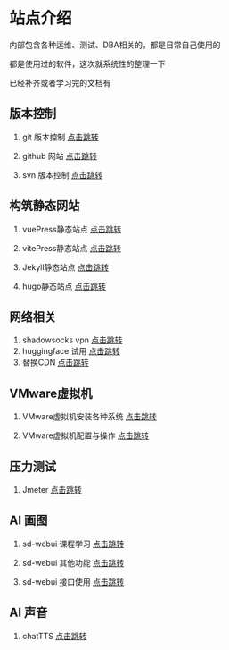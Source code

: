 # 站点介绍

内部包含各种运维、测试、DBA相关的，都是日常自己使用的

都是使用过的软件，这次就系统性的整理一下


已经补齐或者学习完的文档有

## 版本控制

1. git 版本控制  [点击跳转](/markdown/other/version/git/01.html)

2. github 网站  [点击跳转](/markdown/other/version/github/01.html) 

3. svn 版本控制  [点击跳转](/markdown/other/version/svn/01.html) 

## 构筑静态网站

1. vuePress静态站点  [点击跳转](markdown/other/document/vuePress/01.html)

2. vitePress静态站点  [点击跳转](markdown/other/document/vitepress/01.html)

3. Jekyll静态站点  [点击跳转](markdown/other/document/Jekyll/01.html)

4. hugo静态站点  [点击跳转](markdown/other/document/hugo/01.html)

## 网络相关

1. shadowsocks vpn [点击跳转](/markdown/other/network/shadowsocks/01.html)
2. huggingface 试用 [点击跳转](/markdown/other/network/huggingface/02.html)
3. 替换CDN [点击跳转](/markdown/other/network/cdn/01.html)

## VMware虚拟机

1. VMware虚拟机安装各种系统  [点击跳转](markdown/simulate/vmware/system/01.html)

2. VMware虚拟机配置与操作   [点击跳转](markdown/simulate/vmware/tool/01.html)


## 压力测试

1. Jmeter [点击跳转](/markdown/test/stress/Jmeter/01.html)


## AI 画图

1. sd-webui 课程学习 [点击跳转](/markdown/AI/picture/sd-webui/study/01.html)

2. sd-webui 其他功能 [点击跳转](/markdown/AI/picture/sd-webui/other/01.html)

3. sd-webui 接口使用 [点击跳转](/markdown/AI/picture/sd-webui/api/01.html)

## AI 声音

1. chatTTS [点击跳转](/markdown/AI/sound/chatTTS/01.html)
